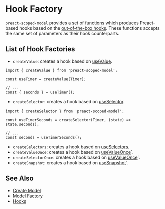 # Hook Factory

`preact-scoped-model` provides a set of functions which produces Preact-based hooks based on the [out-of-the-box hooks](/packages/preact-scoped-model/hooks/README.md). These functions accepts the same set of parameters as their hook counterparts.

## List of Hook Factories

- `createValue`: creates a hook based on [useValue](/packages/preact-scoped-model/docs/hooks/use-value.md).

```tsx
import { createValue } from 'preact-scoped-model';

const useTimer = createValue(Timer);

// ...
const { seconds } = useTimer();
```

- `createSelector`: creates a hook based on [useSelector](/packages/preact-scoped-model/docs/hooks/use-selector.md).

```tsx
import { createSelector } from 'preact-scoped-model';

const useTimerSeconds = createSelector(Timer, (state) => state.seconds);

// ...
const seconds = useTimerSeconds();
```

- `createSelectors`: creates a hook based on [useSelectors](/packages/preact-scoped-model/docs/hooks/use-selectors.md).
- `createValueOnce`: creates a hook based on [useValueOnce](/packages/preact-scoped-model/docs/hooks/use-value-once.md)`.
- `createSelectorOnce`: creates a hook based on [useValueOnce](/packages/preact-scoped-model/docs/hooks/use-selector-once.md)`.
- `createSnapshot`: creates a hook based on [useSnapshot](/packages/preact-scoped-model/docs/hooks/use-snapshot.md)`.

## See Also

- [Create Model](/packages/preact-scoped-model/docs/create-model.md)
- [Model Factory](/packages/preact-scoped-model/docs/model-factory.md)
- [Hooks](/packages/preact-scoped-model/docs/hooks/README.md)
